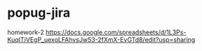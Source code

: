 # popug-jira

homework-2
https://docs.google.com/spreadsheets/d/1L3Ps-KuqITiVEgP_uexoLFAhvsJw53-2fXmX-EvGTd8/edit?usp=sharing 